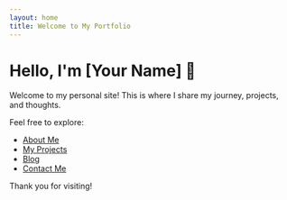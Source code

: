 ```yaml
---
layout: home
title: Welcome to My Portfolio
---
```


# Hello, I'm [Your Name] 👋

Welcome to my personal site! This is where I share my journey, projects, and thoughts.

Feel free to explore:
- [About Me](about.html)
- [My Projects](projects.html)
- [Blog](blog.html)
- [Contact Me](contact.html)

Thank you for visiting!
